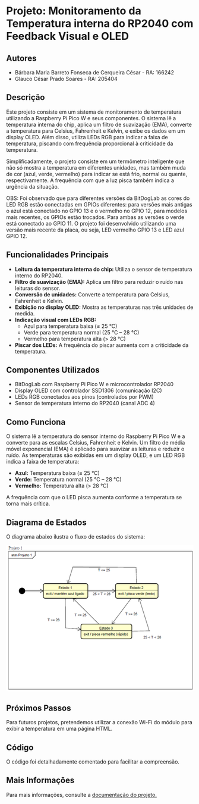 # Projeto: Monitoramento da Temperatura interna do RP2040 com Feedback Visual e OLED

## Autores

*   Bárbara Maria Barreto Fonseca de Cerqueira César - RA: 166242
*   Glauco César Prado Soares - RA: 205404

## Descrição

Este projeto consiste em um sistema de monitoramento de temperatura utilizando a Raspberry Pi Pico W e seus componentes. O sistema lê a temperatura interna do chip, aplica um filtro de suavização (EMA), converte a temperatura para Celsius, Fahrenheit e Kelvin, e exibe os dados em um display OLED. Além disso, utiliza LEDs RGB para indicar a faixa de temperatura, piscando com frequência proporcional à criticidade da temperatura.

Simplificadamente, o projeto consiste em um termômetro inteligente que não só mostra a temperatura em diferentes unidades, mas também muda de cor (azul, verde, vermelho) para indicar se está frio, normal ou quente, respectivamente. A frequência com que a luz pisca também indica a urgência da situação.

OBS: Foi observado que para diferentes versões da BitDogLab as cores do LED RGB estão conectadas em GPIOs diferentes: para versões mais antigas o azul está conectado no GPIO 13 e o vermelho no GPIO 12, para modelos mais recentes, os GPIOs estão trocados. Para ambas as versões o verde está conectado ao GPIO 11. O projeto foi desenvolvido utilizando uma versão mais recente da placa, ou seja, LED vermelho GPIO 13 e LED azul GPIO 12.

## Funcionalidades Principais

*   **Leitura da temperatura interna do chip:** Utiliza o sensor de temperatura interno do RP2040.
*   **Filtro de suavização (EMA):** Aplica um filtro para reduzir o ruído nas leituras do sensor.
*   **Conversão de unidades:** Converte a temperatura para Celsius, Fahrenheit e Kelvin.
*   **Exibição no display OLED:** Mostra as temperaturas nas três unidades de medida.
*   **Indicação visual com LEDs RGB:**
    *   Azul para temperatura baixa (≤ 25 °C)
    *   Verde para temperatura normal (25 °C – 28 °C)
    *   Vermelho para temperatura alta (> 28 °C)
*   **Piscar dos LEDs:** A frequência do piscar aumenta com a criticidade da temperatura.

## Componentes Utilizados

*   BitDogLab com Raspberry Pi Pico W e microcontrolador RP2040
*   Display OLED com controlador SSD1306 (comunicação I2C)
*   LEDs RGB conectados aos pinos (controlados por PWM)
*   Sensor de temperatura interno do RP2040 (canal ADC 4)

## Como Funciona

O sistema lê a temperatura do sensor interno do Raspberry Pi Pico W e a converte para as escalas Celsius, Fahrenheit e Kelvin. Um filtro de média móvel exponencial (EMA) é aplicado para suavizar as leituras e reduzir o ruído. As temperaturas são exibidas em um display OLED, e um LED RGB indica a faixa de temperatura:

*   **Azul:** Temperatura baixa (≤ 25 °C)
*   **Verde:** Temperatura normal (25 °C – 28 °C)
*   **Vermelho:** Temperatura alta (> 28 °C)

A frequência com que o LED pisca aumenta conforme a temperatura se torna mais crítica.

## Diagrama de Estados

O diagrama abaixo ilustra o fluxo de estados do sistema:

![Diagrama de Estados](projeto_1_maquina_de_estados.png)

## Próximos Passos

Para futuros projetos, pretendemos utilizar a conexão Wi-Fi do módulo para exibir a temperatura em uma página HTML.

## Código

O código foi detalhadamente comentado para facilitar a compreensão.

## Mais Informações

Para mais informações, consulte a [documentação do projeto.](https://docs.google.com/document/d/1q990HYOynV039cwh54jRAVlKUw6xt10uBYHIr-vZLPE/edit?tab=t.0)
